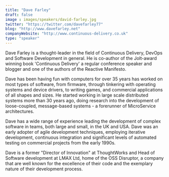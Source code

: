 ```yaml
---
title: "Dave Farley"
draft: false
image : images/speakers/david-farley.jpg
twitter: "https://twitter.com/davefarley77"
blog: "http://www.davefarley.net"
companyWebsite: "http://www.continuous-delivery.co.uk"
type: "speaker"
---
```


Dave Farley is a thought-leader in the field of Continuous Delivery, DevOps and Software Development in general. 
He is co-author of the Jolt-award winning book 'Continuous Delivery' a regular conference speaker and blogger and one of the authors of the Reactive Manifesto. 

Dave has been having fun with computers for over 35 years  has worked on most types of software, from firmware, through tinkering with operating systems and device drivers, to writing games, and commercial applications of all shapes and sizes. He started working in large scale distributed systems more than 30 years ago, doing research into the development of loose-coupled, message-based systems - a forerunner of MicroService architectures. 

Dave has a wide range of experience leading the development of complex software in teams, both large and small, in the UK and USA. Dave was an early adopter of agile development techniques, employing iterative development, continuous integration and significant levels of automated testing on commercial projects from the early 1990s. 

Dave is a former "Director of Innovation" at ThoughtWorks and Head of Software development at LMAX Ltd, home of the OSS Disruptor, a company that are well known for the excellence of their code and the exemplary nature of their development process.